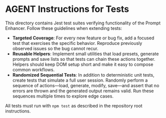 # AGENT Instructions for Tests

This directory contains Jest test suites verifying functionality of the Prompt Enhancer. Follow these guidelines when extending tests:

- **Targeted Coverage**: For every new feature or bug fix, add a focused test that exercises the specific behavior. Reproduce previously observed issues so the bug cannot recur.
- **Reusable Helpers**: Implement small utilities that load presets, generate prompts and save lists so that tests can chain these actions together. Helpers should keep DOM setup short and make it easy to compose common workflows.
- **Randomized Sequential Tests**: In addition to deterministic unit tests, create tests that simulate a full user session. Randomly perform a sequence of actions—load, generate, modify, save—and assert that no errors are thrown and the generated output remains valid. Run these sequences multiple times to explore edge cases.

All tests must run with `npm test` as described in the repository root instructions.

